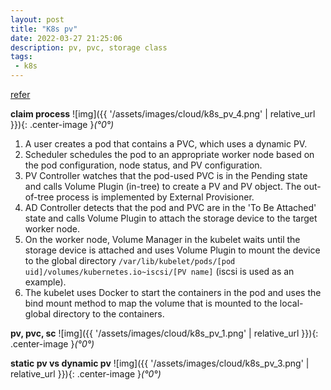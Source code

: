 ```yaml
---
layout: post
title: "K8s pv"
date: 2022-03-27 21:25:06
description: pv, pvc, storage class
tags:
 - k8s
---
```


[refer](https://www.alibabacloud.com/blog/kubernetes-persistent-storage-process_596505)

**claim process**
![img]({{ '/assets/images/cloud/k8s_pv_4.png' | relative_url }}){: .center-image }*(°0°)*

1) A user creates a pod that contains a PVC, which uses a dynamic PV.
2) Scheduler schedules the pod to an appropriate worker node based on the pod configuration, node status, and PV configuration.
3) PV Controller watches that the pod-used PVC is in the Pending state and calls Volume Plugin (in-tree) to create a PV and PV object. The out-of-tree process is implemented by External Provisioner.
4) AD Controller detects that the pod and PVC are in the 'To Be Attached' state and calls Volume Plugin to attach the storage device to the target worker node.
5) On the worker node, Volume Manager in the kubelet waits until the storage device is attached and uses Volume Plugin to mount the device to the global directory `/var/lib/kubelet/pods/[pod uid]/volumes/kubernetes.io~iscsi/[PV
name]` (iscsi is used as an example).
6) The kubelet uses Docker to start the containers in the pod and uses the bind mount method to map the volume that is mounted to the local-global directory to the containers.

**pv, pvc, sc**
![img]({{ '/assets/images/cloud/k8s_pv_1.png' | relative_url }}){: .center-image }*(°0°)*


**static pv vs dynamic pv**
![img]({{ '/assets/images/cloud/k8s_pv_3.png' | relative_url }}){: .center-image }*(°0°)*

